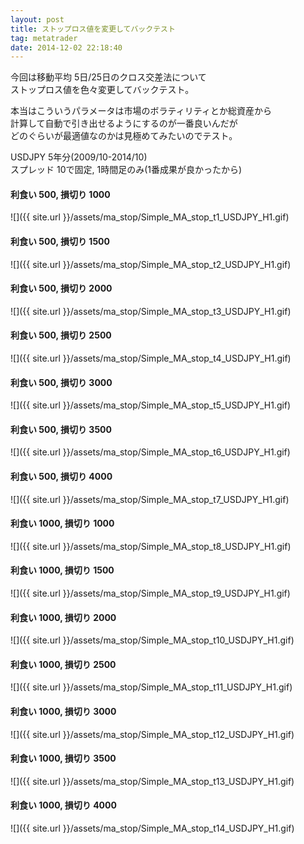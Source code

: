 ```yaml
---
layout: post
title: ストップロス値を変更してバックテスト
tag: metatrader
date: 2014-12-02 22:18:40
---
```


今回は移動平均 5日/25日のクロス交差法について  
ストップロス値を色々変更してバックテスト。  

本当はこういうパラメータは市場のボラティリティとか総資産から  
計算して自動で引き出せるようにするのが一番良いんだが  
どのぐらいが最適値なのかは見極めてみたいのでテスト。  

USDJPY 5年分(2009/10-2014/10)  
スプレッド 10で固定, 1時間足のみ(1番成果が良かったから)  

#### 利食い 500, 損切り 1000
![]({{ site.url }}/assets/ma_stop/Simple_MA_stop_t1_USDJPY_H1.gif)  
  
#### 利食い 500, 損切り 1500
![]({{ site.url }}/assets/ma_stop/Simple_MA_stop_t2_USDJPY_H1.gif)  

#### 利食い 500, 損切り 2000
![]({{ site.url }}/assets/ma_stop/Simple_MA_stop_t3_USDJPY_H1.gif)  

#### 利食い 500, 損切り 2500
![]({{ site.url }}/assets/ma_stop/Simple_MA_stop_t4_USDJPY_H1.gif)  

#### 利食い 500, 損切り 3000
![]({{ site.url }}/assets/ma_stop/Simple_MA_stop_t5_USDJPY_H1.gif)  

#### 利食い 500, 損切り 3500
![]({{ site.url }}/assets/ma_stop/Simple_MA_stop_t6_USDJPY_H1.gif)  

#### 利食い 500, 損切り 4000
![]({{ site.url }}/assets/ma_stop/Simple_MA_stop_t7_USDJPY_H1.gif)  

#### 利食い 1000, 損切り 1000
![]({{ site.url }}/assets/ma_stop/Simple_MA_stop_t8_USDJPY_H1.gif)  

#### 利食い 1000, 損切り 1500
![]({{ site.url }}/assets/ma_stop/Simple_MA_stop_t9_USDJPY_H1.gif)  

#### 利食い 1000, 損切り 2000
![]({{ site.url }}/assets/ma_stop/Simple_MA_stop_t10_USDJPY_H1.gif)  

#### 利食い 1000, 損切り 2500
![]({{ site.url }}/assets/ma_stop/Simple_MA_stop_t11_USDJPY_H1.gif)  

#### 利食い 1000, 損切り 3000
![]({{ site.url }}/assets/ma_stop/Simple_MA_stop_t12_USDJPY_H1.gif)  

#### 利食い 1000, 損切り 3500
![]({{ site.url }}/assets/ma_stop/Simple_MA_stop_t13_USDJPY_H1.gif)  

#### 利食い 1000, 損切り 4000
![]({{ site.url }}/assets/ma_stop/Simple_MA_stop_t14_USDJPY_H1.gif)  
